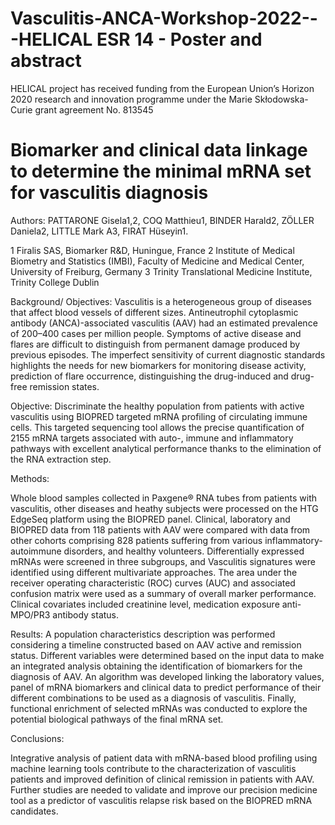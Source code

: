 # Vasculitis-ANCA-Workshop-2022---HELICAL ESR 14 - Poster and abstract
HELICAL project has received funding from the European Union’s Horizon 2020 research and innovation programme under the Marie Skłodowska-Curie grant agreement No. 813545

# Biomarker and clinical data linkage to determine the minimal mRNA set for vasculitis diagnosis

Authors: PATTARONE Gisela1,2, COQ Matthieu1, BINDER Harald2, ZÖLLER Daniela2, LITTLE Mark A3, FIRAT Hüseyin1.

1 Firalis SAS, Biomarker R&D, Huningue, France
2 Institute of Medical Biometry and Statistics (IMBI), Faculty of Medicine and Medical Center, University of Freiburg, Germany 
3 Trinity Translational Medicine Institute, Trinity College Dublin
  

Background/ Objectives: 
Vasculitis is a heterogeneous group of diseases that affect blood vessels of different sizes. Antineutrophil cytoplasmic antibody (ANCA)-associated vasculitis (AAV) had an estimated prevalence of 200–400 cases per million people. Symptoms of active disease and flares are difficult to distinguish from permanent damage produced by previous episodes. The imperfect sensitivity of current diagnostic standards highlights the needs for new biomarkers for monitoring disease activity, prediction of flare occurrence, distinguishing the drug-induced and drug-free remission states. 

Objective: Discriminate the healthy population from patients with active vasculitis using BIOPRED targeted mRNA profiling of circulating immune cells. This targeted sequencing tool allows the precise quantification of 2155 mRNA targets associated with auto-, immune and inflammatory pathways with excellent analytical performance thanks to the elimination of the RNA extraction step. 

Methods: 

Whole blood samples collected in Paxgene® RNA tubes from patients with vasculitis, other diseases and heathy subjects were processed on the HTG EdgeSeq platform using the BIOPRED panel. Clinical, laboratory and BIOPRED data from 118 patients with AAV were compared with data from other cohorts comprising 828 patients suffering from various inflammatory-autoimmune disorders, and healthy volunteers. Differentially expressed mRNAs were screened in three subgroups, and Vasculitis signatures were identified using different multivariate approaches. The area under the receiver operating characteristic (ROC) curves (AUC) and associated confusion matrix were used as a summary of overall marker performance. Clinical covariates included creatinine level, medication exposure anti-MPO/PR3 antibody status.   

Results: 
A population characteristics description was performed considering a timeline constructed based on AAV active and remission status. Different variables were determined based on the input data to make an integrated analysis obtaining the identification of biomarkers for the diagnosis of AAV. An algorithm was developed linking the laboratory values, panel of mRNA biomarkers and clinical data to predict performance of their different combinations to be used as a diagnosis of vasculitis. Finally, functional enrichment of selected mRNAs was conducted to explore the potential biological pathways of the final mRNA set.

Conclusions:

Integrative analysis of patient data with mRNA-based blood profiling using machine learning tools contribute to the characterization of vasculitis patients and improved definition of clinical remission in patients with AAV. Further studies are needed to validate and improve our precision medicine tool as a predictor of vasculitis relapse risk based on the BIOPRED mRNA candidates.
